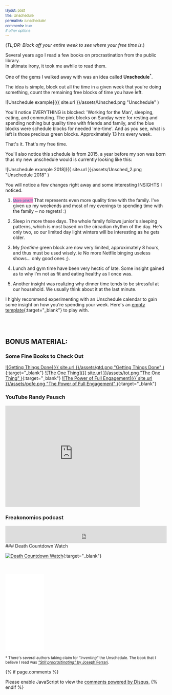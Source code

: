```yaml
---
layout: post
title: Unschedule
permalink: /unschedule/
comments: true
# other options
---
```

<!-- Custom CSS -->
<style type="text/css">
code {
    color: #337ab7;
    background-color: #ff99cc;
    font-family: "Helvetica Neue",Helvetica,Arial,sans-serif;
 }
</style>

(_TL;DR:_ _Block off your entire week to see where your free time is._)

Several years ago I read a few books on procrastination from the public library.<br>
In ultimate irony, it took me awhile to read them.

One of the gems I walked away with was an idea called **Unschedule**<sup>*</sup>.

The idea is simple, block out all the time in a given week that you're doing something, count the remaining free blocks of time you have left.

![Unschedule example]({{ site.url }}/assets/Unsched.png "Unschedule" )

You'll notice EVERYTHING is blocked: 'Working for the Man', sleeping, eating, and commuting. The pink blocks on Sunday were for resting and spending nothing but quality time with friends and family, and the blue blocks were schedule blocks for needed 'me-time'. And as you see, what is left is those precious green blocks. Approximately 13 hrs every week.

That's it. That's my free time.

You'll also notice this schedule is from 2015, a year before my son was born thus my new unschedule would is currently looking like this:

![Unschedule example 2018]({{ site.url }}/assets/Unsched_2.png "Unschedule 2018" )

You will notice a few changes right away and some interesting INSIGHTS I noticed.




1. `More pink!!!` That represents even more quality time with the family. I've given up my weekends and most of my evenings to spending time with the family ~ no regrets! :)


2. Sleep in more these days. The whole family follows junior's sleeping patterns, which is most based on the circadian rhythm of the day. He's only two, so our limited day light winters will be interesting as he gets older.

3. My _freetime_ green block are now very limited, approximately 8 hours, and thus must be used wisely. ie No more Netflix binging useless shows... only good ones ;).

4. Lunch and gym time have been very hectic of late. Some insight gained as to why I'm not as fit and eating healthy as I once was.

5. Another insight was realizing why dinner time tends to be stressful at our household. We usually think about it at the last minute.


I highly recommend experimenting with an Unschedule calendar to gain some insight on how you're spending your week. Here's an [empty template](https://docs.google.com/spreadsheets/d/1IJiFQDMA18hShEB1ChLfbnW1FKyjV2k8Nnkgja0Zygg/edit?usp=sharing){:target="_blank"} to play with.

<br>
<br>

## BONUS MATERIAL: ##

### Some Fine Books to Check Out

[![Getting Things Done]({{ site.url }}/assets/gtd.png "Getting Things Done" )](https://amzn.to/2tH8q46){:target="_blank"}
[![The One Thing]({{ site.url }}/assets/tot.png "The One Thing" )](https://amzn.to/2ItQVcU){:target="_blank"}
[![The Power of Full Engagement]({{ site.url }}/assets/pofe.png "The Power of Full Engagement" )](https://amzn.to/2tBQbwU){:target="_blank"}

### YouTube Randy Pausch

<iframe width="420" height="315" src="http://www.youtube.com/embed/oTugjssqOT0" frameborder="0" allowfullscreen></iframe>

### Freakonomics podcast

<iframe frameborder="0" src="https://www.wnyc.org/widgets/ondemand_player/freakonomics/#file=json/838923" width="100%" height="54"></iframe>

<br>
### Death Countdown Watch

[![Death Countdown Watch](https://cdn.thisiswhyimbroke.com/images/tikker-death-countdown-watch.jpg "Death Countdown Watch" )](https://www.thisiswhyimbroke.com/ca/death-countdown-watch/){:target="_blank"}



<br>
<br>

<iframe style="width:120px;height:240px;" marginwidth="0" marginheight="0" scrolling="no" frameborder="0" src="//rcm-na.amazon-adsystem.com/e/cm?lt1=_blank&bc1=000000&IS2=1&bg1=FFFFFF&fc1=000000&lc1=0000FF&t=paulywillcom-20&o=15&p=8&l=as4&m=amazon&f=ifr&ref=as_ss_li_til&asins=0143126563&linkId=259b07b02feac782cebb510c8fa927e9"></iframe>




<sub> * There's several authors taking claim for _"inventing"_ the Unschedule. The book that I believe I read was [_"Still procrastinating"_ by Joseph Ferrari](https://amzn.to/2tnmbFT.). </sub>





{% if page.comments %}
<div id="disqus_thread"></div>
<script>

/**
*  RECOMMENDED CONFIGURATION VARIABLES: EDIT AND UNCOMMENT THE SECTION BELOW TO INSERT DYNAMIC VALUES FROM YOUR PLATFORM OR CMS.
*  LEARN WHY DEFINING THESE VARIABLES IS IMPORTANT: https://disqus.com/admin/universalcode/#configuration-variables*/
/*
var disqus_config = function () {
this.page.url = PAGE_URL;  // Replace PAGE_URL with your page's canonical URL variable
this.page.identifier = PAGE_IDENTIFIER; // Replace PAGE_IDENTIFIER with your page's unique identifier variable
};
*/
(function() { // DON'T EDIT BELOW THIS LINE
var d = document, s = d.createElement('script');
s.src = 'https://paulywill.disqus.com/embed.js';
s.setAttribute('data-timestamp', +new Date());
(d.head || d.body).appendChild(s);
})();
</script>
<noscript>Please enable JavaScript to view the <a href="https://disqus.com/?ref_noscript">comments powered by Disqus.</a></noscript>
{% endif %}
